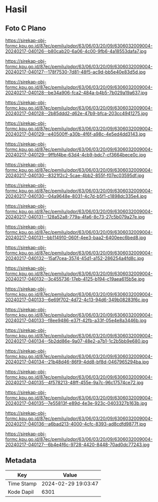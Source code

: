 # Hasil

## Foto C Plano

https://sirekap-obj-formc.kpu.go.id/87ec/pemilu/pdpr/63/06/03/20/09/6306032009004-20240217-040126--b80cab20-6a06-4c00-9fb6-4a18553dafa7.jpg

https://sirekap-obj-formc.kpu.go.id/87ec/pemilu/pdpr/63/06/03/20/09/6306032009004-20240217-040127--178f7530-7d81-48f5-ac9d-bb5e40e83d5d.jpg

https://sirekap-obj-formc.kpu.go.id/87ec/pemilu/pdpr/63/06/03/20/09/6306032009004-20240217-040128--be34a906-fca2-484a-b4b5-7b029a19a637.jpg

https://sirekap-obj-formc.kpu.go.id/87ec/pemilu/pdpr/63/06/03/20/09/6306032009004-20240217-040128--2b85ddd2-d62e-47b9-bfca-203cc4941275.jpg

https://sirekap-obj-formc.kpu.go.id/87ec/pemilu/pdpr/63/06/03/20/09/6306032009004-20240217-040129--e40500ff-a30b-4f6f-a98c-4e5ed4dd3143.jpg

https://sirekap-obj-formc.kpu.go.id/87ec/pemilu/pdpr/63/06/03/20/09/6306032009004-20240217-040129--9ffbf4be-63d4-4cb9-bdc7-cf3664bece0c.jpg

https://sirekap-obj-formc.kpu.go.id/87ec/pemilu/pdpr/63/06/03/20/09/6306032009004-20240217-040130--8321f2c2-5cae-4bb2-855f-f07ec03595df.jpg

https://sirekap-obj-formc.kpu.go.id/87ec/pemilu/pdpr/63/06/03/20/09/6306032009004-20240217-040130--04a9648e-8031-4c7d-b5f1-c1898dc335e4.jpg

https://sirekap-obj-formc.kpu.go.id/87ec/pemilu/pdpr/63/06/03/20/09/6306032009004-20240217-040131--128a52a8-779a-4fa6-8c73-27c5b079a27e.jpg

https://sirekap-obj-formc.kpu.go.id/87ec/pemilu/pdpr/63/06/03/20/09/6306032009004-20240217-040131--bb114910-060f-4ee3-baa2-6400eec6bed8.jpg

https://sirekap-obj-formc.kpu.go.id/87ec/pemilu/pdpr/63/06/03/20/09/6306032009004-20240217-040132--15af7cea-3574-45d1-a152-286254a4fd8c.jpg

https://sirekap-obj-formc.kpu.go.id/87ec/pemilu/pdpr/63/06/03/20/09/6306032009004-20240217-040132--3c455736-17eb-4125-b194-c19aea615b5e.jpg

https://sirekap-obj-formc.kpu.go.id/87ec/pemilu/pdpr/63/06/03/20/09/6306032009004-20240217-040133--6e69f702-4d72-4c13-94d6-349b08283f6c.jpg

https://sirekap-obj-formc.kpu.go.id/87ec/pemilu/pdpr/63/06/03/20/09/6306032009004-20240217-040133--f8ee9486-e37f-42fb-a33f-05e4e8a3446b.jpg

https://sirekap-obj-formc.kpu.go.id/87ec/pemilu/pdpr/63/06/03/20/09/6306032009004-20240217-040134--5b2dd86e-9a07-48e2-a7b1-1c2b5bb9e680.jpg

https://sirekap-obj-formc.kpu.go.id/87ec/pemilu/pdpr/63/06/03/20/09/6306032009004-20240217-040134--21b48d46-86f9-4dd8-bf8d-0467965294ba.jpg

https://sirekap-obj-formc.kpu.go.id/87ec/pemilu/pdpr/63/06/03/20/09/6306032009004-20240217-040135--4f578213-48ff-455e-9a7c-96c17574ce72.jpg

https://sirekap-obj-formc.kpu.go.id/87ec/pemilu/pdpr/63/06/03/20/09/6306032009004-20240217-040135--7e55813f-e89d-4e3e-923c-0403327b163b.jpg

https://sirekap-obj-formc.kpu.go.id/87ec/pemilu/pdpr/63/06/03/20/09/6306032009004-20240217-040136--a6bad213-4000-4cfc-8393-ad8cdfd9877f.jpg

https://sirekap-obj-formc.kpu.go.id/87ec/pemilu/pdpr/63/06/03/20/09/6306032009004-20240217-040127--6b4e4f6c-9728-4420-8448-70ad0dc77243.jpg


## Metadata

| Key        | Value               |
| ---------- | ------------------- |
| Time Stamp | 2024-02-29 19:03:47 |
| Kode Dapil | 6301                |



